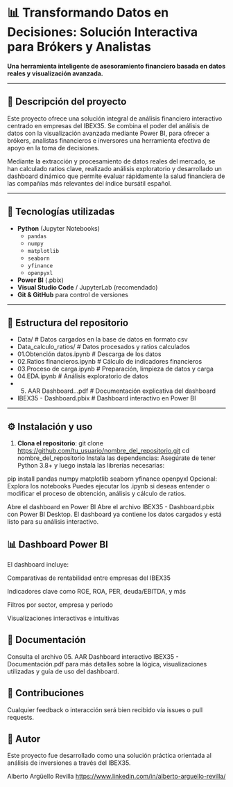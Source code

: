 # 📊 Transformando Datos en Decisiones: Solución Interactiva para Brókers y Analistas

**Una herramienta inteligente de asesoramiento financiero basada en datos reales y visualización avanzada.**

---

## 🚀 Descripción del proyecto

Este proyecto ofrece una solución integral de análisis financiero interactivo centrado en empresas del IBEX35. Se combina el poder del análisis de datos con la visualización avanzada mediante Power BI, para ofrecer a brókers, analistas financieros e inversores una herramienta efectiva de apoyo en la toma de decisiones.

Mediante la extracción y procesamiento de datos reales del mercado, se han calculado ratios clave, realizado análisis exploratorio y desarrollado un dashboard dinámico que permite evaluar rápidamente la salud financiera de las compañías más relevantes del índice bursátil español.

---

## 🧰 Tecnologías utilizadas

- **Python** (Jupyter Notebooks)
  - `pandas`
  - `numpy`
  - `matplotlib`
  - `seaborn`
  - `yfinance`
  - `openpyxl`
- **Power BI** (.pbix)
- **Visual Studio Code** / JupyterLab (recomendado)
- **Git & GitHub** para control de versiones

---

## 📁 Estructura del repositorio

 -  Data/ # Datos cargados en la base de datos en formato csv
 -  Data_calculo_ratios/ # Datos procesados y ratios calculados
 -  01.Obtención datos.ipynb # Descarga de los datos
 -  02.Ratios financieros.ipynb # Cálculo de indicadores financieros
 -  03.Proceso de carga.ipynb # Preparación, limpieza de datos y carga
 -  04.EDA.ipynb # Análisis exploratorio de datos
 -  05. AAR Dashboard...pdf # Documentación explicativa del dashboard
 -  IBEX35 - Dashboard.pbix # Dashboard interactivo en Power BI
  
---

## ⚙️ Instalación y uso

1. **Clona el repositorio**:
   git clone https://github.com/tu_usuario/nombre_del_repositorio.git
   cd nombre_del_repositorio
Instala las dependencias:
Asegúrate de tener Python 3.8+ y luego instala las librerías necesarias:

pip install pandas numpy matplotlib seaborn yfinance openpyxl
Opcional: Explora los notebooks
Puedes ejecutar los .ipynb si deseas entender o modificar el proceso de obtención, análisis y cálculo de ratios.

Abre el dashboard en Power BI
Abre el archivo IBEX35 - Dashboard.pbix con Power BI Desktop. El dashboard ya contiene los datos cargados y está listo para su análisis interactivo.

## 📊 Dashboard Power BI
El dashboard incluye:

Comparativas de rentabilidad entre empresas del IBEX35

Indicadores clave como ROE, ROA, PER, deuda/EBITDA, y más

Filtros por sector, empresa y periodo

Visualizaciones interactivas e intuitivas

##  📝 Documentación
Consulta el archivo 05. AAR Dashboard interactivo IBEX35 - Documentación.pdf para más detalles sobre la lógica, visualizaciones utilizadas y guía de uso del dashboard.

## 🤝 Contribuciones
Cualquier feedback o interacción será bien recibido vía issues o pull requests.

## 👤 Autor
Este proyecto fue desarrollado como una solución práctica orientada al análisis de inversiones a través del IBEX35.

Alberto Argüello Revilla
https://www.linkedin.com/in/alberto-arguello-revilla/
